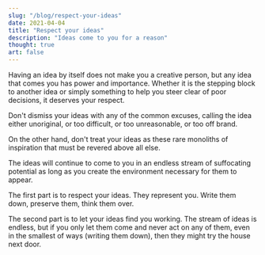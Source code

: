 ```yaml
---
slug: "/blog/respect-your-ideas"
date: 2021-04-04
title: "Respect your ideas"
description: "Ideas come to you for a reason"
thought: true
art: false
---
```


Having an idea by itself does not make you a creative person, but any idea that comes you has power and importance. Whether it is the stepping block to another idea or simply something to help you steer clear of poor decisions, it deserves your respect.

Don't dismiss your ideas with any of the common excuses, calling the idea either unoriginal, or too difficult, or too unreasonable, or too off brand. 

On the other hand, don't treat your ideas as these rare monoliths of inspiration that must be revered above all else.

The ideas will continue to come to you in an endless stream of suffocating potential as long as you create the environment necessary for them to appear.

The first part is to respect your ideas. They represent you. Write them down, preserve them, think them over.

The second part is to let your ideas find you working. The stream of ideas is endless, but if you only let them come and never act on any of them, even in the smallest of ways (writing them down), then they might try the house next door.
